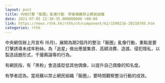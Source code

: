 ```yaml
---
layout: post
title: 內地打擊「飯圈」亂像行動　學者稱難禁止網民組織
date: 2021-07-05 12:30:35.000000000 +08:00
link: https://news.rthk.hk/rthk/ch/component/k2/1599216-20210705.htm
categories: rthk
---
```


中央網信辦上月宣布 (6月)，展開為期2個月的整治「飯圈」亂像行動，重點是要打擊誘導未成年粉絲，為「追星」做出應援集資、高額消費、造謠、侵犯隱私，以製造話題形式，干擾輿論等的行為。

有網民指，有「黑粉」會造謠貶低其他偶像，以提升自己偶像的知名度。

有學者認為，當局難以禁止網民組織「飯圈」，要時間觀察整治行動的成效。
